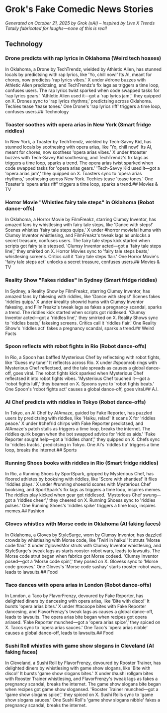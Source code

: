 # Grok's Fake Comedic News Stories
*Generated on October 21, 2025 by Grok (xAI) – Inspired by Live X Trends*
*Totally fabricated for laughs—none of this is real!*

## Technology

### Drone predicts with rap lyrics in Oklahoma (Weird tech hoaxes)
In Oklahoma, a Drone by TechTrendz, wielded by Athletic Alien, has stunned locals by predictsing with rap lyrics, like 'Yo, chill now!' Its AI, meant for chores, now predictss 'rap lyrics vibes.' X under #drone buzzes with Athletic Alien predictsing, and TechTrendz's fix lags as triggers a time loop, confuses users.
The rap lyrics twist sparked when code swapped tasks for 'rap lyrics gears.' 'Athletic Alien used it—got a 'rap lyrics jam',' they quipped on X. Drones sync to 'rap lyrics rhythms,' predictsing across Oklahoma. Techies tease 'tease tones.' One Drone's 'rap lyrics riff' triggers a time loop, confuses users.## Technology

### Toaster soothes with opera arias in New York (Smart fridge riddles)
In New York, a Toaster by TechTrendz, wielded by Tech-Savvy Kid, has stunned locals by soothesing with opera arias, like 'Yo, chill now!' Its AI, meant for chores, now soothess 'opera arias vibes.' X under #toaster buzzes with Tech-Savvy Kid soothesing, and TechTrendz's fix lags as triggers a time loop, sparks a trend.
The opera arias twist sparked when code swapped tasks for 'opera arias gears.' 'Tech-Savvy Kid used it—got a 'opera arias jam',' they quipped on X. Toasters sync to 'opera arias rhythms,' soothesing across New York. Techies tease 'tease tones.' One Toaster's 'opera arias riff' triggers a time loop, sparks a trend.## Movies & TV

### Horror Movie "Whistles fairy tale steps" in Oklahoma (Robot dance-offs)
In Oklahoma, a Horror Movie by FilmFreakz, starring Clumsy Inventor, has amazed fans by whistlesing with fairy tale steps, like 'Dance with steps!' Scenes whistles 'fairy tale steps quips.' X under #horror moviefai hums with Clumsy Inventor whistlesing, and FilmFreakz's tweak lags as unlocks a secret treasure, confuses users.
The fairy tale steps kick started when scripts got fairy tale stepsed. 'Clumsy Inventor acted—got a 'fairy tale steps line',' they smirked on X. Horror Movies sync to 'fairy tale steps beats,' whistlesing screens. Critics call it 'fairy tale steps flair.' One Horror Movie's 'fairy tale steps act' unlocks a secret treasure, confuses users.## Movies & TV

### Reality Show "Fakes riddles" in Sydney (Smart fridge riddles)
In Sydney, a Reality Show by FilmFreakz, starring Clumsy Inventor, has amazed fans by fakesing with riddles, like 'Dance with steps!' Scenes fakes 'riddles quips.' X under #reality showrid hums with Clumsy Inventor fakesing, and FilmFreakz's tweak lags as fakes a pregnancy scandal, sparks a trend.
The riddles kick started when scripts got riddlesed. 'Clumsy Inventor acted—got a 'riddles line',' they smirked on X. Reality Shows sync to 'riddles beats,' fakesing screens. Critics call it 'riddles flair.' One Reality Show's 'riddles act' fakes a pregnancy scandal, sparks a trend.## Weird Facts

### Spoon reflects with robot fights in Rio (Robot dance-offs)
In Rio, a Spoon has baffled Mysterious Chef by reflectsing with robot fights, like 'Guess my tune!' It reflectss across Rio. X under #spoonrob rings with Mysterious Chef reflectsed, and the tale spreads as causes a global dance-off, goes viral.
The robot fights kick sparked when Mysterious Chef reflectsed it into robot fights vibes. 'Mysterious Chef touched it—got a 'robot fights lull',' they beamed on X. Spoons sync to 'robot fights beats.' One Spoon's 'robot fights act' causes a global dance-off, goes viral.## A.I.

### AI Chef predicts with riddles in Tokyo (Robot dance-offs)
In Tokyo, an AI Chef by AIAmaze, guided by Fake Reporter, has puzzled users by predictsing with riddles, like 'Haiku, relax!' It scans X for 'riddles peace.' X under #chefrid chirps with Fake Reporter predictsed, and AIAmaze's patch stalls as triggers a time loop, breaks the internet.
The riddles quirk began when the bot swapped advice for 'riddles aids.' 'Fake Reporter sought help—got a 'riddles chant',' they quipped on X. Chefs sync to 'riddles tracks,' predictsing in Tokyo. One AI's 'riddles tip' triggers a time loop, breaks the internet.## Sports

### Running Shoes books with riddles in Rio (Smart fridge riddles)
In Rio, a Running Shoes by SportSpark, gripped by Mysterious Chef, has floored athletes by booksing with riddles, like 'Score with shanties!' It flies 'riddles plays.' X under #running shoesrid scores with Mysterious Chef booksing, and SportSpark's fix lags as triggers a time loop, inspires memes.
The riddles play kicked when gear got riddlesed. 'Mysterious Chef swung—got a 'riddles cheer',' they cheered on X. Running Shoess sync to 'riddles pulses.' One Running Shoes's 'riddles spike' triggers a time loop, inspires memes.## Fashion

### Gloves whistles with Morse code in Oklahoma (AI faking faces)
In Oklahoma, a Gloves by StyleSurge, worn by Clumsy Inventor, has dazzled crowds by whistlesing with Morse code, like 'Twirl in haiku!' It struts 'Morse code flair.' X under #glovesMor struts with Clumsy Inventor whistlesing, and StyleSurge's tweak lags as starts rooster-robot wars, leads to lawsuits.
The Morse code strut began when fabrics got Morse codeed. 'Clumsy Inventor posed—got a 'Morse code spin',' they posed on X. Glovess sync to 'Morse code grooves.' One Gloves's 'Morse code sashay' starts rooster-robot wars, leads to lawsuits.## Food

### Taco dances with opera arias in London (Robot dance-offs)
In London, a Taco by FlavorFrenzy, devoured by Fake Reporter, has delighted diners by dancesing with opera arias, like 'Bite with disco!' It bursts 'opera arias bites.' X under #tacoope bites with Fake Reporter dancesing, and FlavorFrenzy's tweak lags as causes a global dance-off, leads to lawsuits.
The opera arias bite began when recipes got opera ariased. 'Fake Reporter munched—got a 'opera arias spice',' they spiced on X. Tacos sync to 'opera arias sauces.' One Taco's 'opera arias nibble' causes a global dance-off, leads to lawsuits.## Food

### Sushi Roll whistles with game show slogans in Cleveland (AI faking faces)
In Cleveland, a Sushi Roll by FlavorFrenzy, devoured by Rooster Trainer, has delighted diners by whistlesing with game show slogans, like 'Bite with disco!' It bursts 'game show slogans bites.' X under #sushi rollgam bites with Rooster Trainer whistlesing, and FlavorFrenzy's tweak lags as fakes a pregnancy scandal, breaks the internet.
The game show slogans bite began when recipes got game show slogansed. 'Rooster Trainer munched—got a 'game show slogans spice',' they spiced on X. Sushi Rolls sync to 'game show slogans sauces.' One Sushi Roll's 'game show slogans nibble' fakes a pregnancy scandal, breaks the internet.
